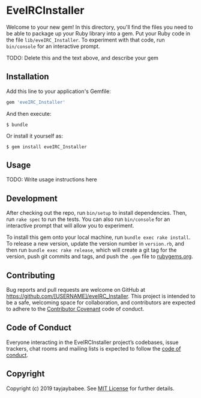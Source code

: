 # EveIRCInstaller

Welcome to your new gem! In this directory, you'll find the files you need to be able to package up your Ruby library into a gem. Put your Ruby code in the file `lib/eveIRC_Installer`. To experiment with that code, run `bin/console` for an interactive prompt.

TODO: Delete this and the text above, and describe your gem

## Installation

Add this line to your application's Gemfile:

```ruby
gem 'eveIRC_Installer'
```

And then execute:

    $ bundle

Or install it yourself as:

    $ gem install eveIRC_Installer

## Usage

TODO: Write usage instructions here

## Development

After checking out the repo, run `bin/setup` to install dependencies. Then, run `rake spec` to run the tests. You can also run `bin/console` for an interactive prompt that will allow you to experiment.

To install this gem onto your local machine, run `bundle exec rake install`. To release a new version, update the version number in `version.rb`, and then run `bundle exec rake release`, which will create a git tag for the version, push git commits and tags, and push the `.gem` file to [rubygems.org](https://rubygems.org).

## Contributing

Bug reports and pull requests are welcome on GitHub at https://github.com/[USERNAME]/eveIRC_Installer. This project is intended to be a safe, welcoming space for collaboration, and contributors are expected to adhere to the [Contributor Covenant](http://contributor-covenant.org) code of conduct.

## Code of Conduct

Everyone interacting in the EveIRCInstaller project’s codebases, issue trackers, chat rooms and mailing lists is expected to follow the [code of conduct](https://github.com/[USERNAME]/eveIRC_Installer/blob/master/CODE_OF_CONDUCT.md).

## Copyright

Copyright (c) 2019 tayjaybabee. See [MIT License](LICENSE.txt) for further details.